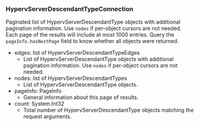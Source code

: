 ### HypervServerDescendantTypeConnection
Paginated list of HypervServerDescendantType objects with additional pagination information. Use `nodes` if per-object cursors are not needed. Each page of the results will include at most 1000 entries. Query the `pageInfo.hasNextPage` field to know whether all objects were returned.

- edges: list of HypervServerDescendantTypeEdges
  - List of HypervServerDescendantType objects with additional pagination information. Use `nodes` if per-object cursors are not needed.
- nodes: list of HypervServerDescendantTypes
  - List of HypervServerDescendantType objects.
- pageInfo: PageInfo
  - General information about this page of results.
- count: System.Int32
  - Total number of HypervServerDescendantType objects matching the request arguments.
